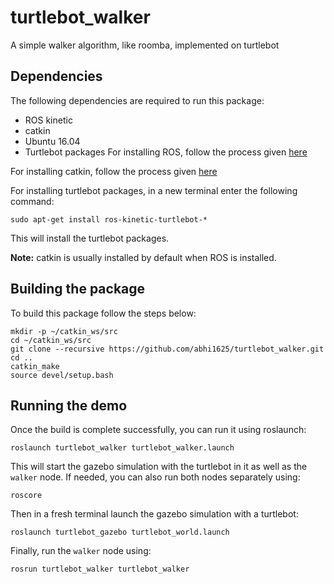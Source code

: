 # turtlebot_walker
A simple walker algorithm, like roomba, implemented on turtlebot

## Dependencies
The following dependencies are required to run this package:

- ROS kinetic
- catkin
- Ubuntu 16.04
- Turtlebot packages
For installing ROS, follow the process given [here](http://wiki.ros.org/kinetic/Installation)

For installing catkin, follow the process given [here](http://wiki.ros.org/catkin#Installing_catkin)

For installing turtlebot packages, in a new terminal enter the following command:
```
sudo apt-get install ros-kinetic-turtlebot-*
```
This will install the turtlebot packages. 

**Note:** catkin is usually installed by default when ROS is installed.

## Building the package
To build this package follow the steps below:
```
mkdir -p ~/catkin_ws/src
cd ~/catkin_ws/src
git clone --recursive https://github.com/abhi1625/turtlebot_walker.git
cd ..
catkin_make
source devel/setup.bash
```
## Running the demo
Once the build is complete successfully, you can run it using roslaunch:
```
roslaunch turtlebot_walker turtlebot_walker.launch
```
This will start the gazebo simulation with the turtlebot in it as well as the `walker` node. If needed, you can also run both nodes separately using:
```
roscore
```
Then in a fresh terminal launch the gazebo simulation with a turtlebot:
```
roslaunch turtlebot_gazebo turtlebot_world.launch
```
Finally, run the `walker` node using:
```
rosrun turtlebot_walker turtlebot_walker
```
